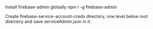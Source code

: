Install firebase-admin globally
npm i -g firebase-admin

Create firebase-service-account-creds directory, one level below root directory and save serviceAdmin.json in it.

